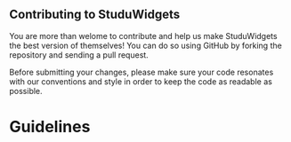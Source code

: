 ## Contributing to StuduWidgets

You are more than welome to contribute and help us make StuduWidgets the best version of themselves! You can do so using GitHub by forking the repository and sending a pull request. 

Before submitting your changes, please make sure your code resonates with our conventions and style in order to keep the code as readable as possible. 

# Guidelines 
